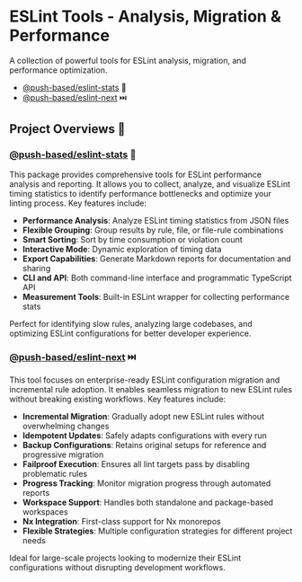 # ESLint Tools - Analysis, Migration & Performance

A collection of powerful tools for ESLint analysis, migration, and performance optimization.

- [@push-based/eslint-stats](./packages/eslint-stats/README.md) 🚀
- [@push-based/eslint-next](./packages/eslint-next/README.md) ⏭️

## Project Overviews 🌟

### [@push-based/eslint-stats](./packages/eslint-stats/README.md) 🚀

This package provides comprehensive tools for ESLint performance analysis and reporting. It allows you to collect, analyze, and visualize ESLint timing statistics to identify performance bottlenecks and optimize your linting process. Key features include:

- **Performance Analysis**: Analyze ESLint timing statistics from JSON files
- **Flexible Grouping**: Group results by rule, file, or file-rule combinations
- **Smart Sorting**: Sort by time consumption or violation count
- **Interactive Mode**: Dynamic exploration of timing data
- **Export Capabilities**: Generate Markdown reports for documentation and sharing
- **CLI and API**: Both command-line interface and programmatic TypeScript API
- **Measurement Tools**: Built-in ESLint wrapper for collecting performance stats

Perfect for identifying slow rules, analyzing large codebases, and optimizing ESLint configurations for better developer experience.

### [@push-based/eslint-next](./packages/eslint-next/README.md) ⏭️

This tool focuses on enterprise-ready ESLint configuration migration and incremental rule adoption. It enables seamless migration to new ESLint rules without breaking existing workflows. Key features include:

- **Incremental Migration**: Gradually adopt new ESLint rules without overwhelming changes
- **Idempotent Updates**: Safely adapts configurations with every run
- **Backup Configurations**: Retains original setups for reference and progressive migration
- **Failproof Execution**: Ensures all lint targets pass by disabling problematic rules
- **Progress Tracking**: Monitor migration progress through automated reports
- **Workspace Support**: Handles both standalone and package-based workspaces
- **Nx Integration**: First-class support for Nx monorepos
- **Flexible Strategies**: Multiple configuration strategies for different project needs

Ideal for large-scale projects looking to modernize their ESLint configurations without disrupting development workflows.
